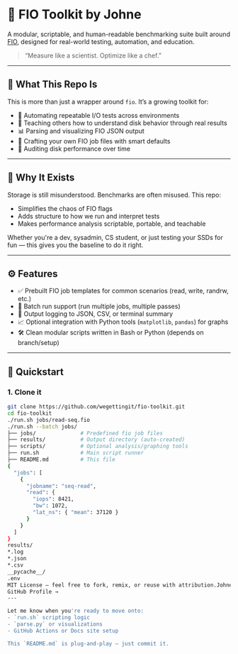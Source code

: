 # 🔧 FIO Toolkit by Johne

A modular, scriptable, and human-readable benchmarking suite built around [FIO](https://github.com/axboe/fio), designed for real-world testing, automation, and education.

> “Measure like a scientist. Optimize like a chef.”

---

## 📌 What This Repo Is

This is more than just a wrapper around `fio`. It’s a growing toolkit for:

- 🔁 Automating repeatable I/O tests across environments  
- 🧪 Teaching others how to understand disk behavior through real results  
- 📊 Parsing and visualizing FIO JSON output  
- 🧰 Crafting your own FIO job files with smart defaults  
- 🔬 Auditing disk performance over time  

---

## 🧠 Why It Exists

Storage is still misunderstood. Benchmarks are often misused. This repo:

- Simplifies the chaos of FIO flags  
- Adds structure to how we run and interpret tests  
- Makes performance analysis scriptable, portable, and teachable  

Whether you're a dev, sysadmin, CS student, or just testing your SSDs for fun — this gives you the baseline to do it right.

---

## ⚙️ Features

- ✅ Prebuilt FIO job templates for common scenarios (read, write, randrw, etc.)  
- 🔁 Batch run support (run multiple jobs, multiple passes)  
- 📄 Output logging to JSON, CSV, or terminal summary  
- 📈 Optional integration with Python tools (`matplotlib`, `pandas`) for graphs  
- 🛠️ Clean modular scripts written in Bash or Python (depends on branch/setup)  

---

## 🚀 Quickstart

### 1. Clone it

```bash
git clone https://github.com/wegettingit/fio-toolkit.git
cd fio-toolkit
./run.sh jobs/read-seq.fio
./run.sh --batch jobs/
├── jobs/              # Predefined fio job files
├── results/           # Output directory (auto-created)
├── scripts/           # Optional analysis/graphing tools
├── run.sh             # Main script runner
├── README.md          # This file
{
  "jobs": [
    {
      "jobname": "seq-read",
      "read": {
        "iops": 8421,
        "bw": 1072,
        "lat_ns": { "mean": 37120 }
      }
    }
  ]
}
results/
*.log
*.json
*.csv
__pycache__/
.env
MIT License — feel free to fork, remix, or reuse with attribution.Johne — chef, developer, builder of tools for those who do the work.
GitHub Profile →
---

Let me know when you're ready to move onto:
- `run.sh` scripting logic  
- `parse.py` or visualizations  
- GitHub Actions or Docs site setup  

This `README.md` is plug-and-play — just commit it.
